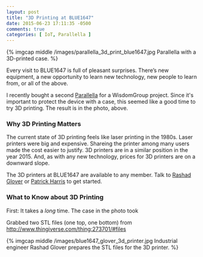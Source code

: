 ```yaml
---
layout: post
title: "3D Printing at BLUE1647"
date: 2015-06-23 17:11:35 -0500
comments: true
categories: [ IoT, Parallella ]
---
```

{% imgcap middle /images/parallella_3d_print_blue1647.jpg Parallella with a 3D-printed case. %}

Every visit to BLUE1647 is full of pleasant surprises. There’s new equipment, a new opportunity to learn new technology, new people to learn from, or all of the above.

I recently bought a second [Parallella](/blog/2015/05/27/massively-parallel-parallella/) for a WisdomGroup project. Since it's important to protect the device with a case, this seemed like a good time to try 3D printing. The result is in the photo, above.
<!--more-->
### Why 3D Printing Matters
The current state of 3D printing feels like laser printing in the 1980s. Laser printers were big and expensive. Shareing the printer among many users made the cost easier to justify. 3D printers are in a similar position in the year 2015. And, as with any new technology, prices for 3D printers are on a downward slope. 

The 3D printers at BLUE1647 are available to any member. Talk to [Rashad Glover](http://www.rashadglover.com/) or [Patrick Harris](http://imagine-it-tech.com/) to get started.

### What to Know about 3D Printing
First: It takes a _long_ time. The case in the photo took 

Grabbed two STL files (one top, one bottom) from http://www.thingiverse.com/thing:273701/#files

{% imgcap middle /images/blue1647_glover_3d_printer.jpg Industrial engineer Rashad Glover prepares the STL files for the 3D printer. %}


